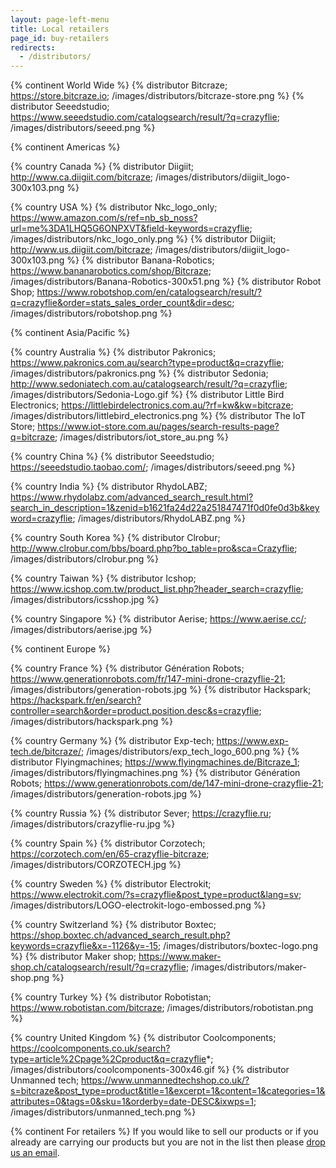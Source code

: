 ```yaml
---
layout: page-left-menu
title: Local retailers
page_id: buy-retailers
redirects:
  - /distributors/
---
```


{% continent World Wide %}
{% distributor Bitcraze; https://store.bitcraze.io; /images/distributors/bitcraze-store.png %}
{% distributor Seeedstudio; https://www.seeedstudio.com/catalogsearch/result/?q=crazyflie; /images/distributors/seeed.png %}

{% continent Americas %}

{% country Canada %}
{% distributor Diigiit; http://www.ca.diigiit.com/bitcraze; /images/distributors/diigiit_logo-300x103.png %}

{% country USA %}
{% distributor Nkc_logo_only; https://www.amazon.com/s/ref=nb_sb_noss?url=me%3DA1LHQ5G6ONPXVT&field-keywords=crazyflie; /images/distributors/nkc_logo_only.png %}
{% distributor Diigiit; http://www.us.diigiit.com/bitcraze; /images/distributors/diigiit_logo-300x103.png %}
{% distributor Banana-Robotics; https://www.bananarobotics.com/shop/Bitcraze; /images/distributors/Banana-Robotics-300x51.png %}
{% distributor Robot Shop; https://www.robotshop.com/en/catalogsearch/result/?q=crazyflie&order=stats_sales_order_count&dir=desc; /images/distributors/robotshop.png %}


{% continent Asia/Pacific %}

{% country Australia %}
{% distributor Pakronics; https://www.pakronics.com.au/search?type=product&q=crazyflie; /images/distributors/pakronics.png %}
{% distributor Sedonia; http://www.sedoniatech.com.au/catalogsearch/result/?q=crazyflie; /images/distributors/Sedonia-Logo.gif %}
{% distributor Little Bird Electronics; https://littlebirdelectronics.com.au/?rf=kw&kw=bitcraze; /images/distributors/littlebird_electronics.png %}
{% distributor The IoT Store; https://www.iot-store.com.au/pages/search-results-page?q=bitcraze; /images/distributors/iot_store_au.png %}

{% country China %}
{% distributor Seeedstudio; https://seeedstudio.taobao.com/; /images/distributors/seeed.png %}

{% country India %}
{% distributor RhydoLABZ; https://www.rhydolabz.com/advanced_search_result.html?search_in_description=1&zenid=b1621fa24d22a251847471f0d0fe0d3b&keyword=crazyflie; /images/distributors/RhydoLABZ.png %}

{% country South Korea %}
{% distributor Clrobur; http://www.clrobur.com/bbs/board.php?bo_table=pro&sca=Crazyflie; /images/distributors/clrobur.png %}

{% country Taiwan %}
{% distributor Icshop; https://www.icshop.com.tw/product_list.php?header_search=crazyflie; /images/distributors/icsshop.jpg %}

{% country Singapore %}
{% distributor Aerise; https://www.aerise.cc/; /images/distributors/aerise.jpg %}

{% continent Europe %}

{% country France %}
{% distributor Génération Robots; https://www.generationrobots.com/fr/147-mini-drone-crazyflie-21; /images/distributors/generation-robots.jpg %}
{% distributor Hackspark; https://hackspark.fr/en/search?controller=search&order=product.position.desc&s=crazyflie; /images/distributors/hackspark.png %}

{% country Germany %}
{% distributor Exp-tech; https://www.exp-tech.de/bitcraze/; /images/distributors/exp_tech_logo_600.png %}
{% distributor Flyingmachines; https://www.flyingmachines.de/Bitcraze_1; /images/distributors/flyingmachines.png %}
{% distributor Génération Robots; https://www.generationrobots.com/de/147-mini-drone-crazyflie-21; /images/distributors/generation-robots.jpg %}

{% country Russia %}
{% distributor Sever; https://crazyflie.ru; /images/distributors/crazyflie-ru.jpg %}

{% country Spain %}
{% distributor Corzotech; https://corzotech.com/en/65-crazyflie-bitcraze; /images/distributors/CORZOTECH.jpg %}

{% country Sweden %}
{% distributor Electrokit; https://www.electrokit.com/?s=crazyflie&post_type=product&lang=sv; /images/distributors/LOGO-electrokit-logo-embossed.png %}

{% country Switzerland %}
{% distributor Boxtec; https://shop.boxtec.ch/advanced_search_result.php?keywords=crazyflie&x=-1126&y=-15; /images/distributors/boxtec-logo.png %}
{% distributor Maker shop; https://www.maker-shop.ch/catalogsearch/result/?q=crazyflie; /images/distributors/maker-shop.png %}

{% country Turkey %}
{% distributor Robotistan; https://www.robotistan.com/bitcraze; /images/distributors/robotistan.png %}

{% country United Kingdom %}
{% distributor Coolcomponents; https://coolcomponents.co.uk/search?type=article%2Cpage%2Cproduct&q=crazyflie*; /images/distributors/coolcomponents-300x46.gif %}
{% distributor Unmanned tech; https://www.unmannedtechshop.co.uk/?s=bitcraze&post_type=product&title=1&excerpt=1&content=1&categories=1&attributes=0&tags=0&sku=1&orderby=date-DESC&ixwps=1; /images/distributors/unmanned_tech.png %}

{% continent For retailers %}
If you would like to sell our products or if you already are carrying our products but you are not in the list then please [drop us an email](/about/contact/).
